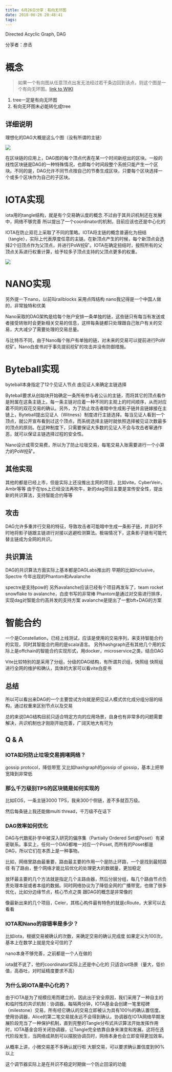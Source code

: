 ```yaml
---
title: 6月26日分享：有向无环图
date: 2018-06-26 20:48:41
tags:
---
```


Directed Acyclic Graph, DAG

分享者：彦丞

# 概念

> 如果一个有向图从任意顶点出发无法经过若干条边回到该点，则这个图是一个有向无环图。[link to WIKI](https://zh.wikipedia.org/wiki/%E6%9C%89%E5%90%91%E6%97%A0%E7%8E%AF%E5%9B%BE)

1. tree一定是有向无环图
1. 有向无环图未必能转化成tree

## 详细说明

理想化的DAG大概是这么个图（没有所谓的主链）

![](/images/dag1.png)

在区块链的应用上，DAG图的每个顶点代表在某一个时间新挖出的区块。一般的线性区块链是DAG的一种特殊情况，也即每个时间段整个系统只能产生一个区块。不同的是，DAG允许不同节点按自己的节奏生成区块，只要每个区块选择一个或多个区块作为自己的子区块。

# IOTA实现

iota用的tangle结构，就是有个交易确认度的概念
不过由于其共识机制还在发展中，网络不够完善
所以提出了一个coordinator的机制，目前应该也还是中心化的

IOTA在防止双花上采取了不同的策略。IOTA将主链的概念普遍化为扭结（tangle），实际上代表厚度任意的主链。在新顶点产生的时候，每个新顶点会选择2个旧顶点作为父顶点，并进行PoW挖矿。IOTA在确定扭结时，按照所有的父顶点关系进行权重计算，给予较多子顶点支持的父顶点更多的权重。

![](/images/dag2.gif)

# NANO实现

另外提一下nano，以前叫railblocks 采用点阵结构 nano我记得是一个中国人做的，非常独特和优美

Nano采取的DAG架构是给每个账户安排一条单独的链，这些链只有每当有发送或者接受转账时会更新相关交易的信息，这样每条链都只处理跟自己账户有关的交易，大大减少了需要处理的交易总量。

与比特币不同，由于Nano每个账户有单独的链，对未来的交易可以提前进行PoW挖矿。Nano白皮书对于事先提前挖矿的攻击并没有防御措施。

# Byteball实现

byteball本身指定了12个见证人节点
由见证人来确定主链选择

Byteball要求从创始块开始确定一条所有参与者公认的主链，而将其它的顶点看作是附属在这条主链上。每一条主链对应着一种不同的主观上的时间顺序，从而对应着不同的双花交易的确认。另外，为了防止攻击者暗中生成影子链并且链嫁接在主链上，Byteball提出见证人（Witness）制度进行主链选择。每当见证人看到一个顶点，就公开宣布看到过这个顶点，而系统选择主链时就依照选择被见证次数最多的顶点的原则。在这种制度下，只需要保证大多数的见证人不会与攻击者窜通作恶，就可以保证主链选择过程的安全性。

Nano设计成零交易费，所以为了防止垃圾交易，每笔交易入账需要进行一个小算力的PoW挖矿。

## 其他实现

其他的都是已经上市，但是实际上还没推出主网的项目，比如vite，CyberVein，Ambr等等
由于在tps上已经没法再吹牛，新的dag项目主要是宣传安全性，提出新的共识算法，支持智能合约等等

## 攻击

DAG允许多重并行交易的特征，导致攻击者可能暗中生成一条影子链，并且时不时地将影子链跟主链进行对接以逃避检测算法。极端情况下，这条影子链有可能代替主链成为全网的共识。

## 共识算法

DAG的共识算法方面实际上基本都是DAGLabs推出的
早期的比如Inclusive，Spectre
今年出现的Phantom和Avalanche

spectre是支持pow的
另外avalanche应该已经有个项目再发车了，team rocket
snowflake to avalanche，白皮书写的非常棒
Phantom是通过对交易进行排序，实现dag对智能合约高并发的支持方案
avalanche是提出了一套bft+DAG的方案

# 智能合约

一个是Constellation，已经上线测试，应该是使用的交易序列，来支持智能合约的实现，同时其智能合约用的是scala语言。
另外hashgraph还有其他几个用的实际上是offchain的智能合约实现形式，用docker，microservice之类，结合DAG

Vite比较特别的是采用了分组，分级的DAG结构，有所谓共识组，快照组
快照组进行全网的维护和确认，具体的大家可以看vite白皮书

## 总结

所以可以看出来DAG的一个主要尝试方向就是把见证人模式优化成分组分层的结构，通过权重来区别节点以及交易

总的来说DAG结构目前只适合特定方向的应用场景，自身也有非常多的问题需要解决，共识机制也才刚刚开始完善，广阔天地大有可为

## Q & A

### IOTA如何防止垃圾交易拥堵网络？

gossip protocol，降低带宽
又比如hashgraph的gossip of gossip，基本上把带宽降到非常低

### 那么千万级别TPS的区块链是如何实现的

比如EOS，一条主链3000 TPS，我来300个侧链，差不多就百万级。

然后每条链上我还能做multi thread，千万级不在话下

### DAG效率如何优化

DAG与代数拓扑学中被深入研究的偏序集（Partially Ordered Set或Poset）有紧密联系。事实上，任何一个DAG都唯一对应一个Poset, 而所有的Poset都是DAG，所以它们在本质上是一种事物。

比如，网络里路由最重要，路由最主要的作用一个是防止环路，一个是找到最短路径
有了路由，整个网络才能比较优化的处理更大的数据量，更加稳定

放环最主要的几个方法就是指定几个主路由器，然后分层分组，每几个路由节点负责处理本层或者本组的数据。同时网络协议为了降低全网的广播带宽，也做了很多优化，比如分边缘节点，核心节点之类
跟DAG的概念是非常像的

像最新出来的几个项目，Celer，其核心构件最有特色的就是cRoute，大家可以去看看

### IOTA和Nano的容错率是多少？

比如iota，根据交易被确认的次数，来确定交易的确认完成度
如果定义为100次，基本上在数学上就是完全可信的了

nano本身不够完善，之前都是一个人在做的

iota就不说了，他的coordinator实际上还是中心化的
只适合iot场景（量大，低价值，高吞吐，对时延精度要求不高）

### 为什么说IOTA是中心化的？

由于IOTA是为了规模应用而建立的，因此出于安全原因，我们采用了一种自主的和临时性的共识机制：协调器。每隔两分钟，IOTA基金会创建一笔里程碑（milestone）交易，所有经它确认的交易立即被认为具有100％的确认置信度。使用协调器，Alice的第二笔交易就永远不会得到确认。协调器在IOTA网络早期发展阶段充当了一种保护机制，直到完整的Tangle分布式共识算法开始发挥作用时，IOTA基金会将关闭协调器，让Tangle完全依靠自身来演变和发展。这将在迭代阶段发生，当网络成熟到可以摆脱协调员时，网络本身也会立即变得更加效率。

从概率上讲，小微交易差不多确认就行啦
大额交易，可以要求确认置信度到90%以上

这个调节器实际上是在共识不稳定时期做一个防止回滚的功能

